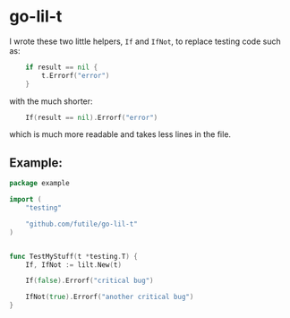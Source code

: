 go-lil-t
========

I wrote these two little helpers, `If` and `IfNot`, to replace testing code such as:

```go
    if result == nil {
        t.Errorf("error")
    }
```

with the much shorter:

```go
    If(result == nil).Errorf("error")
```

which is much more readable and takes less lines in the file.

Example:
---------

```go
package example

import (
	"testing"

	"github.com/futile/go-lil-t"
)


func TestMyStuff(t *testing.T) {
    If, IfNot := lilt.New(t)

    If(false).Errorf("critical bug")

    IfNot(true).Errorf("another critical bug")
}
```
